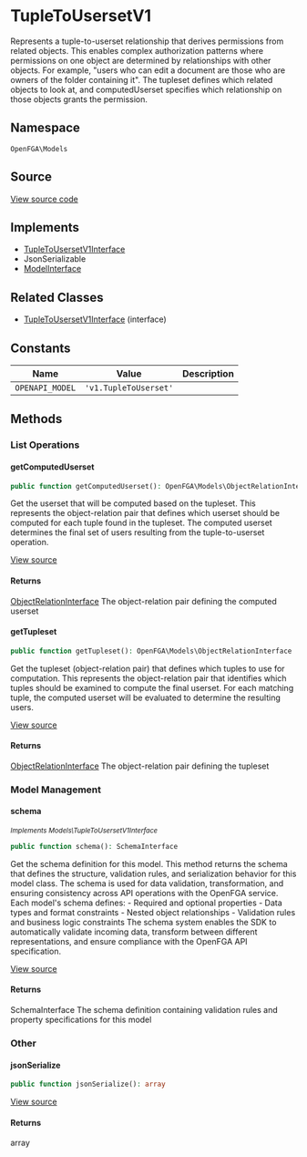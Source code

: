 # TupleToUsersetV1

Represents a tuple-to-userset relationship that derives permissions from related objects. This enables complex authorization patterns where permissions on one object are determined by relationships with other objects. For example, &quot;users who can edit a document are those who are owners of the folder containing it&quot;. The tupleset defines which related objects to look at, and computedUserset specifies which relationship on those objects grants the permission.

## Namespace
`OpenFGA\Models`

## Source
[View source code](https://github.com/evansims/openfga-php/blob/main/src/Models/TupleToUsersetV1.php)

## Implements
* [TupleToUsersetV1Interface](TupleToUsersetV1Interface.md)
* JsonSerializable
* [ModelInterface](ModelInterface.md)

## Related Classes
* [TupleToUsersetV1Interface](Models/TupleToUsersetV1Interface.md) (interface)

## Constants
| Name | Value | Description |
|------|-------|-------------|
| `OPENAPI_MODEL` | `'v1.TupleToUserset'` |  |


## Methods

                                                                                    
### List Operations
#### getComputedUserset


```php
public function getComputedUserset(): OpenFGA\Models\ObjectRelationInterface
```

Get the userset that will be computed based on the tupleset. This represents the object-relation pair that defines which userset should be computed for each tuple found in the tupleset. The computed userset determines the final set of users resulting from the tuple-to-userset operation.

[View source](https://github.com/evansims/openfga-php/blob/main/src/Models/TupleToUsersetV1.php#L55)


#### Returns
[ObjectRelationInterface](ObjectRelationInterface.md)
 The object-relation pair defining the computed userset

#### getTupleset


```php
public function getTupleset(): OpenFGA\Models\ObjectRelationInterface
```

Get the tupleset (object-relation pair) that defines which tuples to use for computation. This represents the object-relation pair that identifies which tuples should be examined to compute the final userset. For each matching tuple, the computed userset will be evaluated to determine the resulting users.

[View source](https://github.com/evansims/openfga-php/blob/main/src/Models/TupleToUsersetV1.php#L64)


#### Returns
[ObjectRelationInterface](ObjectRelationInterface.md)
 The object-relation pair defining the tupleset

### Model Management
#### schema

*<small>Implements Models\TupleToUsersetV1Interface</small>*  

```php
public function schema(): SchemaInterface
```

Get the schema definition for this model. This method returns the schema that defines the structure, validation rules, and serialization behavior for this model class. The schema is used for data validation, transformation, and ensuring consistency across API operations with the OpenFGA service. Each model&#039;s schema defines: - Required and optional properties - Data types and format constraints - Nested object relationships - Validation rules and business logic constraints The schema system enables the SDK to automatically validate incoming data, transform between different representations, and ensure compliance with the OpenFGA API specification.

[View source](https://github.com/evansims/openfga-php/blob/main/src/Models/ModelInterface.php#L52)


#### Returns
SchemaInterface
 The schema definition containing validation rules and property specifications for this model

### Other
#### jsonSerialize


```php
public function jsonSerialize(): array
```


[View source](https://github.com/evansims/openfga-php/blob/main/src/Models/TupleToUsersetV1.php#L73)


#### Returns
array

